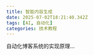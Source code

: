```yaml
---
title: 智能内容生成
date: 2025-07-02T18:21:40.342Z
tags: [AI, 自动化]
categories: 技术教程
---
```


自动化博客系统的实现原理...
